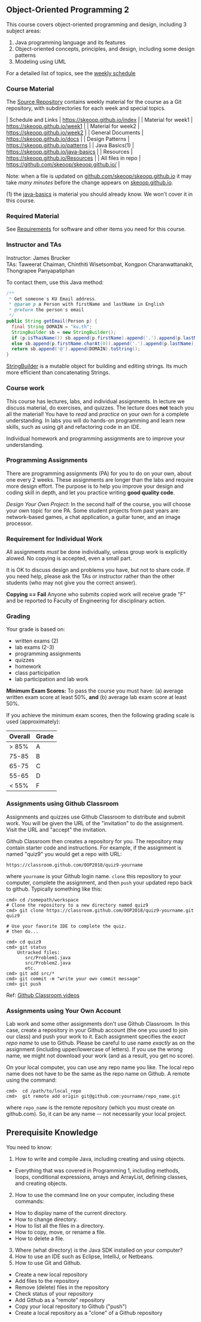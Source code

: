 ## Object-Oriented Programming 2 

This course covers object-oriented programming and design, including 3 subject areas:

1. Java programming language and its features
2. Object-oriented concepts, principles, and design, including some design patterns
3. Modeling using UML

For a detailed list of topics, see the [weekly schedule](https://skeoop.github.io/index)

### Course Material

The [Source Repository](https://github.com/skeoop/skeoop.github.io) contains weekly material for the course as a Git repository, with subdirectories for each week and special topics.

| Schedule and Links | https://skeoop.github.io/index |
| Material for week1 | https://skeoop.github.io/week1 |
| Material for week2 | https://skeoop.github.io/week2 |
| General Documents  | https://skeoop.github.io/docs  |
| Design Patterns    | https://skeoop.github.io/patterns  |
| Java Basics(1)     | https://skeoop.github.io/java-basics  |
| Resources          | https://skeoop.github.io/Resources |
| All files in repo  | https://github.com/skeoop/skeoop.github.io/ |

Note: when a file is updated on [github.com/skeoop/skeoop.github.io](https://github.com/skeoop/skeoop.github.io) it may take *many minutes* before the change appears on [skeoop.github.io](https://skeoop.github.io/). 

(1) the [java-basics](https://skeoop.github.io/java-basics) is material you should already know. We won't cover it in this course.

### Required Material

See [Requirements](Requirements) for software and other items you need for this course.

### Instructor and TAs

Instructor:  James Brucker    
TAs: Taweerat Chaiman, Chinthiti Wisetsombat, Kongpon Charanwattanakit, Thongrapee Panyapatiphan 

To contact them, use this Java method:
```java
/**
 * Get someone's KU Email address.
 * @param p a Person with firstName and lastName in English
 * @return the person's email
 */
public String getEmail(Person p) {
  final String DOMAIN = "ku.th";
  StringBuilder sb = new StringBuilder();
  if (p.isThaiName()) sb.append(p.firstName).append('.').append(p.lastName.charAt(0)); // for Thai names
  else sb.append(p.firstName.charAt(0)).append('.').append(p.lastName); // foreign names
  return sb.append('@').append(DOMAIN).toString();
}
```
[StringBuilder](https://docs.oracle.com/javase/7/docs/api/java/lang/StringBuilder.html) is a mutable object for building and editing strings. Its much more efficient than concatenating Strings.

### Course work

This course has lectures, labs, and individual assignments.  In lecture we discuss material, do exercises, and quizzes. The lecture does **not**  teach you all the material!  You have to *read* and *practice* on your own for a complete understanding. In labs you will do hands-on programming and learn new skills, such as using git and refactoring code in an IDE.

Individual homework and programming assignments are to improve your understanding.

### Programming Assignments

There are programming assignments (PA) for you to do on your own, about one every 2 weeks.  These assignments are longer than the labs and require more design effort. The purpose is to help you improve your design and coding skill in depth, and let you practice writing **good quality code**.

*Design Your Own Project*: In the second half of the course, you will choose your own topic for one PA. Some student projects from past years are: network-based games, a chat application, a guitar tuner, and an image processor.

### Requirement for Individual Work

All assignments *must* be done individually, unless group work is explicitly alowed.  No copying is accepted, even a small part.

It is OK to discuss design and problems you have, but not to share code.  If you need help, please ask the TAs or instructor rather than the other students (who may not give you the correct answer).

**Copying == Fail**  Anyone who submits copied work will receive grade "F" and be reported to Faculty of Engineering for disciplinary action.

### Grading

Your grade is based on:

* written exams (2)
* lab exams (2-3)
* programming assignments
* quizzes
* homework
* class participation
* lab participation and lab work

**Minimum Exam Scores:** To pass the course you must have: (a) average written exam score at least 50%, **and** (b) average lab exam score at least 50%.  

If you achieve the minimum exam scores, then the following grading scale is used (approximately):

| Overall | Grade |
|---------|-------|
|  > 85%  |   A   |
| 75-85   |   B   |
| 65-75   |   C   |
| 55-65   |   D   |
|  < 55%  |   F   |

### Assignments using Github Classroom 

Assignments and quizzes use Github Classroom to distribute and submit work. You will be given the URL of the "invitation" to do the assignment.  Visit the URL and "accept" the invitation.

Github Classroom then creates a repository for you. The repository may contain starter code and instructions.  For example, if the assignment is named "quiz9" you would get a repo with URL:
```
https://classroom.github.com/OOP2018/quiz9-yourname
```
where ```yourname``` is your Github login name.  `clone` this repository to your computer, complete the assignment, and then `push` your updated repo back to github.  Typically something like this:
```shell
cmd> cd /somepath/workspace
# Clone the repository to a new directory named quiz9
cmd> git clone https://classroom.github.com/OOP2018/quiz9-yourname.git quiz9

# Use your favorite IDE to complete the quiz.
# then do...

cmd> cd quiz9
cmd> git status
    Untracked files:
       src/Problem1.java
       src/Problem2.java
       etc.
cmd> git add src/*
cmd> git commit -m "write your own commit message"
cmd> git push
```

Ref: [Github Classroom videos](https://classroom.github.com/videos)

### Assignments using Your Own Account 

Lab work and some other assignments don't use Github Classroom.  In this case, create a repository in your Github account (the one you used to join our class) and push your work to it. Each assignment specifies the *exact repo name* to use to Github.  Please be careful to use name *exactly* as on the assignment (including upper/lowercase of letters). If you use the wrong name, we might not download your work (and as a result, you get no score).

On your local computer, you can use any repo name you like. The local repo name does not have to be the same as the repo name on Github.
A remote using the command:
```
cmd>  cd /path/to/local_repo
cmd>  git remote add origin git@github.com:yourname/repo_name.git
```
where `repo_name` is the remote repository (which you must create on github.com).  So, it can be any name -- not necessarily your local project.


## Prerequisite Knowledge

You need to know:

1. How to write and compile Java, including creating and using objects.
  * Everything that was covered in Programming 1, including methods, loops, conditional expressions, arrays and ArrayList, defining classes, and creating objects. 
2. How to use the command line on your computer, including these commands:
  * How to display name of the current directory.
  * How to change directory.
  * How to list all the files in a directory.
  * How to copy, move, or rename a file.
  * How to delete a file.
3. Where (what directory) is the Java SDK installed on your computer?
4. How to use an IDE such as Eclipse, IntelliJ, or Netbeans.
5. How to use Git and Github.
  * Create a new local repository
  * Add files to the repository
  * Remove (delete) files in the repository
  * Check status of your repository
  * Add Github as a "remote" repository
  * Copy your local repository to Github ("push")
  * Create a local repository as a "clone" of a Github repository
